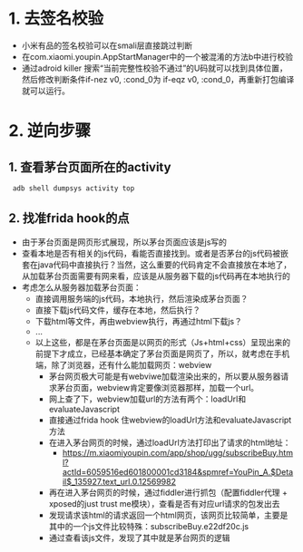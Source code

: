 # 1. 去签名校验
- 小米有品的签名校验可以在smali层直接跳过判断
- 在com.xiaomi.youpin.AppStartManager中的一个被混淆的方法b中进行校验
- 通过adroid killer 搜索“当前完整性校验不通过”的U码就可以找到具体位置，然后修改判断条件if-nez v0, :cond_0为 if-eqz v0, :cond_0，再重新打包编译就可以运行。

# 2. 逆向步骤
## 1. 查看茅台页面所在的activity
```
 adb shell dumpsys activity top
```

## 2. 找准frida hook的点
- 由于茅台页面是网页形式展现，所以茅台页面应该是js写的
- 查看本地是否有相关的js代码，看能否直接找到。或者是否茅台的js代码被嵌套在java代码中直接执行？当然，这么重要的代码肯定不会直接放在本地了，从加载茅台页面需要有网来看，应该是从服务器下载的js代码再在本地执行的
- 考虑怎么从服务器加载茅台页面：
    - 直接调用服务端的js代码，本地执行，然后渲染成茅台页面？
    - 直接下载js代码文件，缓存在本地，然后执行？
    - 下载html等文件，再由webview执行，再通过html下载js？
    - ...
    - 以上这些，都是在茅台页面是以网页的形式（Js+html+css）呈现出来的前提下才成立，已经基本确定了茅台页面是网页了，所以，就考虑在手机端，除了浏览器，还有什么能加载网页：webview
        - 茅台网页极大可能是有webviwe加载渲染出来的，所以要从服务器请求茅台页面，webview肯定要像浏览器那样，加载一个url。
        - 网上查了下，webview加载url的方法有两个：loadUrl和evaluateJavascript
        - 直接通过frida hook 住webview的loadUrl方法和evaluateJavascript方法
        - 在进入茅台网页的时候，通过loadUrl方法打印出了请求的html地址：
            - https://m.xiaomiyoupin.com/app/shop/ugg/subscribeBuy.html?actId=6059516ed601800001cd3184&spmref=YouPin_A.$Detail$_135927.text_url.0.12569982
        - 再在进入茅台网页的时候，通过fiddler进行抓包（配置fiddler代理 + xposed的just trust me模块），查看是否有对应url请求的包发出去
        - 发现请求该html的请求返回一个html网页，该网页比较简单，主要是其中的一个js文件比较特殊：subscribeBuy.e22df20c.js
        - 通过查看该js文件，发现了其中就是茅台网页的逻辑